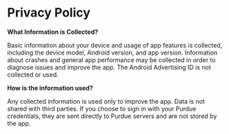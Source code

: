 # Privacy Policy
**What Information is Collected?**

Basic information about your device and usage of app features is collected, including the device model, Android version, and app version. Information about crashes and general app performance may be collected in order to diagnose issues and improve the app. The Android Advertising ID is not collected or used.

**How is the information used?**

Any collected information is used only to improve the app. Data is not shared with third parties. If you choose to sign in with your Purdue credentials, they are sent directly to Purdue servers and are not stored by the app.
